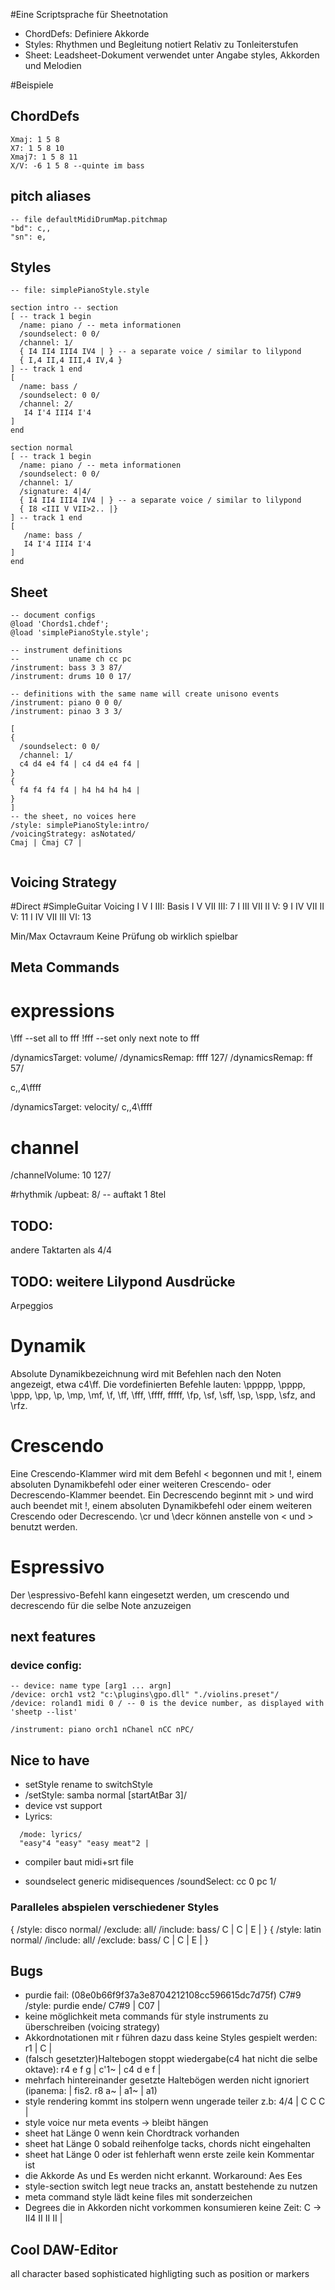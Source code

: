 #Eine Scriptsprache für Sheetnotation

 - ChordDefs: Definiere Akkorde
 - Styles: Rhythmen und Begleitung notiert Relativ zu Tonleiterstufen
 - Sheet: Leadsheet-Dokument verwendet unter Angabe styles, Akkorden und Melodien

#Beispiele
## ChordDefs

```
Xmaj: 1 5 8
X7: 1 5 8 10
Xmaj7: 1 5 8 11
X/V: -6 1 5 8 --quinte im bass
```

## pitch aliases
```
-- file defaultMidiDrumMap.pitchmap
"bd": c,,
"sn": e, 
```

## Styles
```
-- file: simplePianoStyle.style

section intro -- section
[ -- track 1 begin
  /name: piano / -- meta informationen
  /soundselect: 0 0/
  /channel: 1/
  { I4 II4 III4 IV4 | } -- a separate voice / similar to lilypond
  { I,4 II,4 III,4 IV,4 } 
] -- track 1 end
[
  /name: bass /
  /soundselect: 0 0/
  /channel: 2/
   I4 I'4 III4 I'4
]
end

section normal
[ -- track 1 begin
  /name: piano / -- meta informationen
  /soundselect: 0 0/
  /channel: 1/
  /signature: 4|4/
  { I4 II4 III4 IV4 | } -- a separate voice / similar to lilypond
  { I8 <III V VII>2.. |}    
] -- track 1 end
[
   /name: bass /
   I4 I'4 III4 I'4
]
end

```

## Sheet

```
-- document configs
@load 'Chords1.chdef';
@load 'simplePianoStyle.style';

-- instrument definitions
--           uname ch cc pc
/instrument: bass 3 3 87/
/instrument: drums 10 0 17/

-- definitions with the same name will create unisono events
/instrument: piano 0 0 0/
/instrument: pinao 3 3 3/

[
{ 
  /soundselect: 0 0/ 
  /channel: 1/
  c4 d4 e4 f4 | c4 d4 e4 f4 | 
}
{ 
  f4 f4 f4 f4 | h4 h4 h4 h4 | 
}
] 
-- the sheet, no voices here
/style: simplePianoStyle:intro/
/voicingStrategy: asNotated/
Cmaj | Cmaj C7 |


```

## Voicing Strategy
#Direct
#SimpleGuitar
 Voicing I V I III: Basis
 	 I V VII III: 7
	 I III VII II V: 9
	 I IV VII II V: 11
	 I IV VII III VI: 13

 Min/Max Octavraum
 Keine Prüfung ob wirklich spielbar

## Meta Commands
# expressions

\fff --set all to fff
!fff --set only next note to fff

/dynamicsTarget: volume/
/dynamicsRemap: ffff 127/
/dynamicsRemap: ff 57/

 c,,4\ffff

/dynamicsTarget: velocity/
 c,,4\ffff

# channel
/channelVolume: 10 127/

#rhythmik
/upbeat: 8/ -- auftakt 1 8tel

## TODO:
andere Taktarten als 4/4

## TODO: weitere Lilypond Ausdrücke

Arpeggios

# Dynamik
Absolute Dynamikbezeichnung wird mit Befehlen nach den Noten angezeigt, etwa c4\ff. Die vordefinierten Befehle lauten: \ppppp, \pppp, \ppp, \pp, \p, \mp, \mf, \f, \ff, \fff, \ffff, fffff, \fp, \sf, \sff, \sp, \spp, \sfz, and \rfz. 

# Crescendo
Eine Crescendo-Klammer wird mit dem Befehl \< begonnen und mit \!, einem absoluten Dynamikbefehl oder einer weiteren Crescendo- oder Decrescendo-Klammer beendet. Ein Decrescendo beginnt mit \> und wird auch beendet mit \!, einem absoluten Dynamikbefehl oder einem weiteren Crescendo oder Decrescendo. \cr und \decr können anstelle von \< und \> benutzt werden.

# Espressivo
Der \espressivo-Befehl kann eingesetzt werden, um crescendo und decrescendo für die selbe Note anzuzeigen


## next features

### device config:
  ```
  -- device: name type [arg1 ... argn]
  /device: orch1 vst2 "c:\plugins\gpo.dll" "./violins.preset"/
  /device: roland1 midi 0 / -- 0 is the device number, as displayed with 'sheetp --list'

  /instrument: piano orch1 nChanel nCC nPC/

  ```


## Nice to have
- setStyle rename to switchStyle
- /setStyle: samba normal [startAtBar 3]/ 
- device vst support
- Lyrics:
```
  /mode: lyrics/
  "easy"4 "easy" "easy meat"2 |
```
  - compiler baut midi+srt file

- soundselect generic midisequences
  /soundSelect: cc 0 pc 1/
### Paralleles abspielen verschiedener Styles

{
  /style: disco normal/
  /exclude: all/
  /include: bass/
  C | C | E |
}
{
  /style: latin normal/
  /include: all/
  /exclude: bass/
  C | C | E |
}


## Bugs
 - purdie fail: (08e0b66f9f37a3e8704212108cc596615dc7d75f)
  C7#9
  /style: purdie ende/
  C7#9 | 
  C07  |
 - keine möglichkeit meta commands für style instruments zu überschreiben (voicing strategy)
 - Akkordnotationen mit r führen dazu dass keine Styles gespielt werden: r1 | C |
 - (falsch gesetzter)Haltebogen stoppt wiedergabe(c4 hat nicht die selbe oktave): r4 e f g | c'1~ | c4 d e f |
 - mehrfach hintereinander gesetzte Haltebögen werden nicht ignoriert (ipanema: | fis2. r8 a~ | a1~ | a1)
 - style rendering kommt ins stolpern wenn ungerade teiler z.b: 4/4 | C C C |  
 - style voice nur meta events -> bleibt hängen
 - sheet hat Länge 0 wenn kein Chordtrack vorhanden
 - sheet hat Länge 0 sobald reihenfolge tacks, chords nicht eingehalten
 - sheet hat Länge 0 oder ist fehlerhaft wenn erste zeile kein Kommentar ist
 - die Akkorde As und Es werden nicht erkannt. Workaround: Aes Ees
 - style-section switch legt neue tracks an, anstatt bestehende zu nutzen 
 - meta command style lädt keine files mit sonderzeichen
 - Degrees die in Akkorden nicht vorkommen konsumieren keine Zeit: C -> II4 II II II |

## Cool DAW-Editor
all character based 
sophisticated highligting such as position or markers
